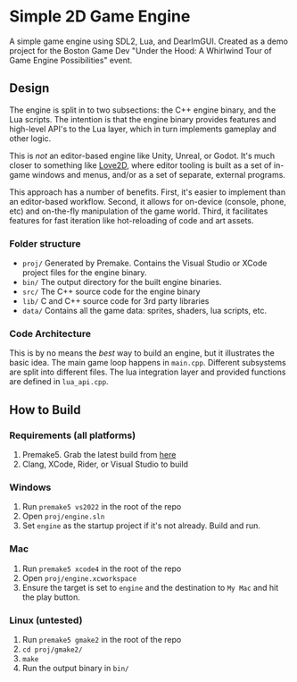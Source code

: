 # Simple 2D Game Engine

A simple game engine using SDL2, Lua, and DearImGUI.  Created as a demo project for the Boston Game Dev "Under the Hood: A Whirlwind Tour of Game Engine Possibilities" event.

## Design 

The engine is split in to two subsections: the C++ engine binary, and the Lua scripts.  The intention is that the engine binary provides features and high-level API's to the Lua layer, which in turn implements gameplay and other logic.

This is _not_ an editor-based engine like Unity, Unreal, or Godot.  It's much closer to something like [Love2D](https://love2d.org/), where editor tooling is built as a set of in-game windows and menus, and/or as a set of separate, external programs.

This approach has a number of benefits.  First, it's easier to implement than an editor-based workflow.  Second, it allows for on-device (console, phone, etc) and on-the-fly manipulation of the game world.  Third, it facilitates features for fast iteration like hot-reloading of code and art assets.

### Folder structure
* `proj/` Generated by Premake.  Contains the Visual Studio or XCode project files for the engine binary.
* `bin/` The output directory for the built engine binaries.
* `src/` The C++ source code for the engine binary
* `lib/` C and C++ source code for 3rd party libraries
* `data/` Contains all the game data: sprites, shaders, lua scripts, etc.

### Code Architecture

This is by no means the _best_ way to build an engine, but it illustrates the basic idea.  The main game loop happens in `main.cpp`.  Different subsystems are split into different files.  The lua integration layer and provided functions are defined in `lua_api.cpp`.

## How to Build

### Requirements (all platforms)
1.  Premake5. Grab the latest build from [here](https://github.com/premake/premake-core/releases)
2.  Clang, XCode, Rider, or Visual Studio to build

### Windows
1.  Run `premake5 vs2022` in the root of the repo
2.  Open `proj/engine.sln`
3.  Set `engine` as the startup project if it's not already.  Build and run.

### Mac
1.  Run `premake5 xcode4` in the root of the repo
2.  Open `proj/engine.xcworkspace`
3.  Ensure the target is set to `engine` and the destination to `My Mac` and hit the play button.

### Linux (untested)
1.  Run `premake5 gmake2` in the root of the repo
2.  `cd proj/gmake2/`
3.  `make`
4.  Run the output binary in `bin/`